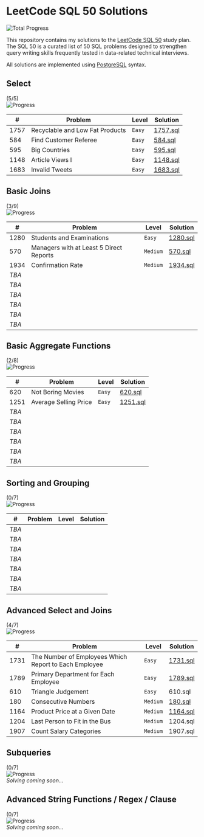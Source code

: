 # LeetCode SQL 50 Solutions

![Total Progress](https://img.shields.io/badge/Total_Progress-14%2F50_(28%25)-blue)

This repository contains my solutions to the [LeetCode SQL 50](https://leetcode.com/studyplan/top-sql-50/) study
plan. The SQL 50 is a curated list of 50 SQL problems designed to strengthen query writing skills frequently tested in
data-related technical interviews.

All solutions are implemented using [PostgreSQL](https://www.postgresql.org/) syntax.

## Select

(5/5)  
![Progress](https://img.shields.io/badge/Progress-100%25-brightgreen)

| #    | Problem                         | Level  | Solution             |
|------|---------------------------------|--------|----------------------|
| 1757 | Recyclable and Low Fat Products | `Easy` | [1757.sql](1757.sql) |
| 584  | Find Customer Referee           | `Easy` | [584.sql](584.sql)   |
| 595  | Big Countries                   | `Easy` | [595.sql](595.sql)   |
| 1148 | Article Views I                 | `Easy` | [1148.sql](1148.sql) |
| 1683 | Invalid Tweets                  | `Easy` | [1683.sql](1683.sql) |

## Basic Joins

(3/9)  
![Progress](https://img.shields.io/badge/Progress-33%25-yellow)

| #     | Problem                                 | Level    | Solution             |
|-------|-----------------------------------------|----------|----------------------|
| 1280  | Students and Examinations               | `Easy`   | [1280.sql](1280.sql) |
| 570   | Managers with at Least 5 Direct Reports | `Medium` | [570.sql](570.sql)   |
| 1934  | Confirmation Rate                       | `Medium` | [1934.sql](1934.sql) |
| _TBA_ |                                         |          |                      |
| _TBA_ |                                         |          |                      |
| _TBA_ |                                         |          |                      |
| _TBA_ |                                         |          |                      |
| _TBA_ |                                         |          |                      |
| _TBA_ |                                         |          |                      |

## Basic Aggregate Functions

(2/8)  
![Progress](https://img.shields.io/badge/Progress-25%25-yellow)

| #     | Problem               | Level  | Solution             |
|-------|-----------------------|--------|----------------------|
| 620   | Not Boring Movies     | `Easy` | [620.sql](620.sql)   |
| 1251  | Average Selling Price | `Easy` | [1251.sql](1251.sql) |
| _TBA_ |                       |        |                      |
| _TBA_ |                       |        |                      |
| _TBA_ |                       |        |                      |
| _TBA_ |                       |        |                      |
| _TBA_ |                       |        |                      |
| _TBA_ |                       |        |                      |

## Sorting and Grouping

(0/7)  
![Progress](https://img.shields.io/badge/Progress-0%25-red)

| #     | Problem | Level | Solution |
|-------|---------|-------|----------|
| _TBA_ |         |       |          |
| _TBA_ |         |       |          |
| _TBA_ |         |       |          |
| _TBA_ |         |       |          |
| _TBA_ |         |       |          |
| _TBA_ |         |       |          |
| _TBA_ |         |       |          |

## Advanced Select and Joins

(4/7)  
![Progress](https://img.shields.io/badge/Progress-43%25-yellow)

| #    | Problem                                               | Level    | Solution             |
|------|-------------------------------------------------------|----------|----------------------|
| 1731 | The Number of Employees Which Report to Each Employee | `Easy`   | [1731.sql](1731.sql) |
| 1789 | Primary Department for Each Employee                  | `Easy`   | [1789.sql](1789.sql) |
| 610  | Triangle Judgement                                    | `Easy`   | 610.sql              |
| 180  | Consecutive Numbers                                   | `Medium` | [180.sql](180.sql)   |
| 1164 | Product Price at a Given Date                         | `Medium` | [1164.sql](1164.sql) |
| 1204 | Last Person to Fit in the Bus                         | `Medium` | 1204.sql             |
| 1907 | Count Salary Categories                               | `Medium` | 1907.sql             |

## Subqueries

(0/7)  
![Progress](https://img.shields.io/badge/Progress-0%25-red)  
_Solving coming soon..._

## Advanced String Functions / Regex / Clause

(0/7)  
![Progress](https://img.shields.io/badge/Progress-0%25-red)  
_Solving coming soon..._



